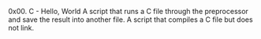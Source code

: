 0x00. C - Hello, World
A script that runs a C file through the preprocessor and save the result into another file.
A script that compiles a C file but does not link.
